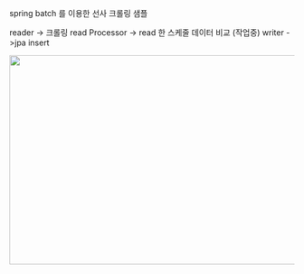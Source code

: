 spring batch 를 이용한
선사 크롤링 샘플

reader -> 크롤링 read
Processor -> read 한 스케줄 데이터 비교 (작업중)
writer ->jpa insert


<img src="https://user-images.githubusercontent.com/22138152/107337374-9be9e800-6afd-11eb-8313-14cb7186568a.JPG"  width="700" height="370">
